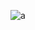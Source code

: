 ![a](https://github.com/cjfswd/awesome-builder/blob/6ab09112e00211a0e511ceff25185417de840ad9/public/video.webp)
